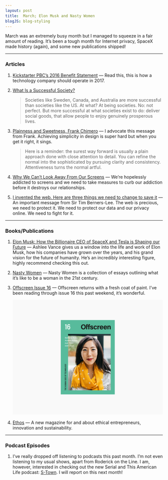 ```yaml
---
layout: post
title:  March; Elon Musk and Nasty Women
blogJS: blog-styling
---
```


March was an extremely busy month but I managed to squeeze in a fair amount of reading. It’s been a tough month for Internet privacy, SpaceX made history (again), and some new publications shipped!

***

### Articles
1. [Kickstarter PBC’s 2016 Benefit Statement](https://www.kickstarter.com/year/2016/benefit-statement) — Read this, this is how a technology company should operate in 2017.

2. [What Is a Successful Society?](https://umairhaque.com/what-is-a-successful-society-8e720b614b3e#.vpxtndwn9)

	> Societies like Sweden, Canada, and Australia are more successful than societies like the US. At what? At being societies. No: not perfect. But more successful at what societies exist to do: deliver social goods, that allow people to enjoy genuinely prosperous lives.

4. [Plainness and Sweetness, Frank Chimero](https://www.frankchimero.com/blog/2017/plainness-and-sweetness/) — I advocate this message from Frank. Achieving simplicity in design is super hard but when you get it right, it sings.

	> Here is a reminder: the surest way forward is usually a plain approach done with close attention to detail. You can refine the normal into the sophisticated by pursuing clarity and consistency. Attentiveness turns the normal artful. 

5. [Why We Can’t Look Away From Our Screens](https://www.nytimes.com/2017/03/06/science/technology-addiction-irresistible-by-adam-alter.html) — We’re hopelessly addicted to screens and we need to take measures to curb our addiction before it destroys our relationships.

6. [I invented the web. Here are three things we need to change to save it](https://www.theguardian.com/technology/2017/mar/11/tim-berners-lee-web-inventor-save-internet) — An important message from Sir Tim Berners-Lee. The web is precious, we need to protect it. We need to protect our data and our privacy online. We need to fight for it.

***

### Books/Publications

1. [Elon Musk: How the Billionaire CEO of SpaceX and Tesla is Shaping our Future](http://amzn.to/2oKKfO9) — Ashlee Vance gives us a window into the life and work of Elon Musk, how his companies have grown over the years, and his grand vision for the future of humanity. He’s an incredibly interesting figure, highly recommend checking this out.

2. [Nasty Women](http://www.404ink.com/shop/nasty-women) — Nasty Women is a collection of essays outlining what it’s like to be a woman in the 21st century. 

3. [Offscreen Issue 16](https://www.offscreenmag.com/issues/16) — Offscreen returns with a fresh coat of paint. I’ve been reading through issue 16 this past weekend, it’s wonderful.

	![Seeing Is Forgetting the Name of the Thing One Sees by Lawrence Weschler](/uploads/march/offscreen.jpg)

4. [Ethos](https://shop.ethos-magazine.com) — A new magazine for and about ethical entrepreneurs, innovation and sustainability.

***

### Podcast Episodes
1. I’ve really dropped off listening to podcasts this past month. I’m not even listening to my usual shows, apart from Roderick on the Line. I am, however, interested in checking out the new Serial and This American Life podcast: [S-Town](https://stownpodcast.org). I will report on this next month!
